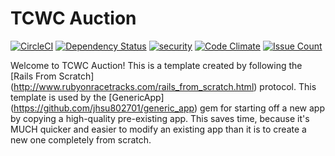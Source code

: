 # TCWC Auction

[![CircleCI](https://circleci.com/gh/chazlarson/tcwc2017/tree/master.svg?style=svg)](https://circleci.com/gh/chazlarson/tcwc2017/tree/master)
[![Dependency Status](https://gemnasium.com/badges/github.com/chazlarson/tcwc2017.svg)](https://gemnasium.com/github.com/chazlarson/tcwc2017)
[![security](https://hakiri.io/github/chazlarson/tcwc2017/master.svg)](https://hakiri.io/github/chazlarson/tcwc2017/master)
[![Code Climate](https://codeclimate.com/github/chazlarson/tcwc2017/badges/gpa.svg)](https://codeclimate.com/github/chazlarson/tcwc2017)
[![Issue Count](https://codeclimate.com/github/chazlarson/tcwc2017/badges/issue_count.svg)](https://codeclimate.com/github/chazlarson/tcwc2017)

Welcome to TCWC Auction!
This is a template created by following the 
[Rails From Scratch] (http://www.rubyonracetracks.com/rails_from_scratch.html) protocol.
This template is used by the 
[GenericApp] (https://github.com/jhsu802701/generic_app)
gem for starting off a new app by copying a high-quality pre-existing app.
This saves time, because it's MUCH quicker and easier to modify an existing app 
than it is to create a new one completely from scratch.
